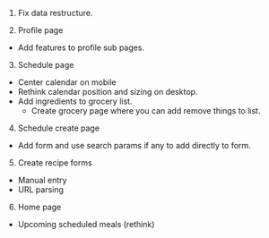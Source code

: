 1. Fix data restructure.

2. Profile page

- Add features to profile sub pages.

3. Schedule page

- Center calendar on mobile
- Rethink calendar position and sizing on desktop.
- Add ingredients to grocery list.
  - Create grocery page where you can add remove things to list.

4. Schedule create page

- Add form and use search params if any to add directly to form.

5. Create recipe forms

- Manual entry
- URL parsing

6. Home page

- Upcoming scheduled meals (rethink)
